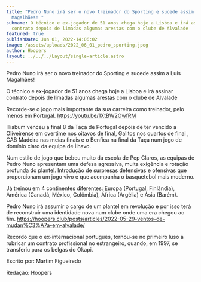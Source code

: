 ```yaml
---
title: "Pedro Nuno irá ser o novo treinador do Sporting e sucede assim a Luís
  Magalhães! "
subname: O técnico e ex-jogador de 51 anos chega hoje a Lisboa e irá assinar
  contrato depois de limadas algumas arestas com o clube de Alvalade
featured: true
publishDate: Jun 01, 2022-14:06:02
image: /assets/uploads/2022_06_01_pedro_sporting.jpeg
author: Hoopers
layout: ../../../Layout/single-article.astro
---
```

<!--StartFragment-->

Pedro Nuno irá ser o novo treinador do Sporting e sucede assim a Luís Magalhães! 

O técnico e ex-jogador de 51 anos chega hoje a Lisboa e irá assinar contrato depois de limadas algumas arestas com o clube de Alvalade



Recorde-se o jogo mais importante da sua carreira como treinador, pelo menos em Portugal. <https://youtu.be/1XtBW2OwfRM>



Illiabum venceu a final 8 da Taça de Portugal depois de ter vencido a Oliveirense em overtime nos oitavos de final, Galitos nos quartos de final , CAB Madeira nas meias finais e o Benfica na final da Taça num jogo de domínio claro da equipa de Ílhavo. 



Num estilo de jogo que bebeu muito da escola de Pep Claros, as equipas de Pedro Nuno apresentam uma defesa agressiva, muita exigência e rotação profunda do plantel. Introdução de surpresas defensivas e ofensivas que proporcionam um jogo vivo e que acompanha o basquetebol mais moderno.



Já treinou em 4 continentes diferentes: Europa (Portugal, Finlândia), América (Canadá, México, Colômbia), África (Argélia) e Ásia (Barém). 



Pedro Nuno irá assumir o cargo de um plantel em revolução e por isso terá de reconstruir uma identidade nova num clube onde uma era chegou ao fim. <https://hoopers.club/posts/articles/2022-05-29-ventos-de-mudan%C3%A7a-em-alvalade/>



Recordo que o ex-internacional português, tornou-se no primeiro luso a rubricar um contrato profissional no estrangeiro, quando, em 1997, se transferiu para os belgas do Okapi.



Escrito por: Martim Figueiredo



Redação: Hoopers



<!--EndFragment-->